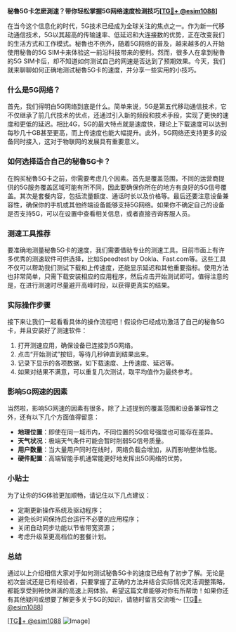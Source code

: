 **秘魯5G卡怎麽測速？带你轻松掌握5G网络速度检测技巧[[TG💪+ @esim1088](https://t.me/s/esim1088)]**

在当今这个信息化的时代，5G技术已经成为全球关注的焦点之一。作为新一代移动通信技术，5G以其超高的传输速率、低延迟和大连接数的优势，正在改变我们的生活方式和工作模式。秘魯也不例外，随着5G网络的普及，越来越多的人开始使用秘魯的5G SIM卡来体验这一前沿科技带来的便利。然而，很多人在拿到秘魯的5G SIM卡后，却不知道如何测试自己的网速是否达到了预期效果。今天，我们就来聊聊如何正确地测试秘魯5G卡的速度，并分享一些实用的小技巧。

### 什么是5G网络？

首先，我们得明白5G网络到底是什么。简单来说，5G是第五代移动通信技术，它不仅继承了前几代技术的优点，还通过引入新的频段和技术手段，实现了更快的速度和更低的延迟。相比4G，5G的最大特点就是速度快，理论上下载速度可以达到每秒几十GB甚至更高，而上传速度也能大幅提升。此外，5G网络还支持更多的设备同时接入，这对于物联网的发展具有重要意义。

### 如何选择适合自己的秘魯5G卡？

在购买秘魯5G卡之前，你需要考虑几个因素。首先是覆盖范围，不同的运营商提供的5G服务覆盖区域可能有所不同，因此要确保你所在的地方有良好的5G信号覆盖。其次是套餐内容，包括流量额度、通话时长以及价格等。最后还要注意设备兼容性，确保你的手机或其他终端设备能够支持5G网络。如果你不确定自己的设备是否支持5G，可以在设置中查看相关信息，或者直接咨询客服人员。

### 测速工具推荐

要准确地测量秘魯5G卡的速度，我们需要借助专业的测速工具。目前市面上有许多优秀的测速软件可供选择，比如Speedtest by Ookla、Fast.com等。这些工具不仅可以帮助我们测试下载和上传速度，还能显示延迟和其他重要指标。使用方法也非常简单，只需下载安装相应的应用程序，然后点击开始测试即可。值得注意的是，在进行测速时尽量避开高峰时段，以获得更真实的结果。

### 实际操作步骤

接下来让我们一起看看具体的操作流程吧！假设你已经成功激活了自己的秘魯5G卡，并且安装好了测速软件：

1. 打开测速应用，确保设备已连接到5G网络。
2. 点击“开始测试”按钮，等待几秒钟直到结果出来。
3. 记录下显示的各项数据，如下载速度、上传速度、延迟等。
4. 如果对结果不满意，可以重复几次测试，取平均值作为最终参考。

### 影响5G网速的因素

当然啦，影响5G网速的因素有很多。除了上述提到的覆盖范围和设备兼容性之外，还有以下几个方面值得留意：

- **地理位置**：即使在同一城市内，不同位置的5G信号强度也可能存在差异。
- **天气状况**：极端天气条件可能会暂时削弱5G信号质量。
- **用户数量**：当大量用户同时在线时，网络负载会增加，从而影响整体性能。
- **硬件配置**：高端智能手机通常能更好地发挥出5G网络的优势。

### 小贴士

为了让你的5G体验更加顺畅，请记住以下几点建议：
- 定期更新操作系统及驱动程序；
- 避免长时间保持后台运行不必要的应用程序；
- 关闭自动同步功能以节省带宽资源；
- 考虑升级至更高档位的套餐计划。

### 总结

通过以上介绍相信大家对于如何测试秘魯5G卡的速度已经有了初步了解。无论是初次尝试还是已有经验者，只要掌握了正确的方法并结合实际情况灵活调整策略，都能享受到畅快淋漓的高速上网体验。希望这篇文章能够对你有所帮助！如果你还有其他疑问或想要了解更多关于5G的知识，请随时留言交流哦～ [[TG💪+ @esim1088](https://t.me/s/esim1088)] 

[[TG💪+ @esim1088](https://t.me/s/esim1088) ![Image](https://i.postimg.cc/4NQfJmqS/Snipaste-2025-05-13-00-14-12.png)]